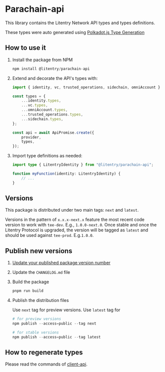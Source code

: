 # Parachain-api

This library contains the Litentry Network API types and types definitions.

These types were auto generated using [Polkadot.js Type Generation](https://polkadot.js.org/docs/api/examples/promise/typegen/)

## How to use it

1. Install the package from NPM

    ```typescript
    npm install @litentry/parachain-api
    ```

2. Extend and decorate the API's types with:

    ```typescript
    import { identity, vc, trusted_operations, sidechain, omniAccount } from "parachain-api";

    const types = {
        ...identity.types,
        ...vc.types,
        ...omniAccount.types,
        ...trusted_operations.types,
        ...sidechain.types,
    };

    const api = await ApiPromise.create({
        provider,
        types,
    });
    ```

3. Import type definitions as needed:

    ```typescript
    import type { LitentryIdentity } from "@litentry/parachain-api";

    function myFunction(identity: LitentryIdentity) {
        // ...
    }
    ```

## Versions

This package is distributed under two main tags: `next` and `latest`.

Versions in the pattern of `x.x.x-next.x` feature the most recent code version to work with `tee-dev`. E.g., `1.0.0-next.0`. Once stable and once the Litentry Protocol is upgraded, the version will be tagged as `latest` and should be used against `tee-prod`. E.g.`1.0.0`.

## Publish new versions

1. [Update your published package version number](https://docs.npmjs.com/updating-your-published-package-version-number)

1. Update the `CHANGELOG.md` file

1. Build the package

    ```s
    pnpm run build
    ```

1. Publish the distribution files

    Use `next` tag for preview versions. Use `latest` tag for

    ```s
    # for preview versions
    npm publish --access=public --tag next

    # for stable versions
    npm publish --access=public --tag latest
    ```

## How to regenerate types

Please read the commands of [client-api](https://github.com/litentry/litentry-parachain/blob/dev/tee-worker/identity/client-api/README.md).
